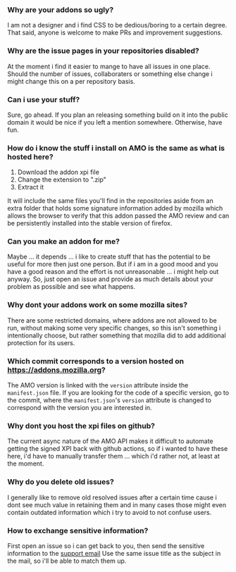 
### Why are your addons so ugly?

I am not a designer and i find CSS to be dedious/boring to a certain degree.
That said, anyone is welcome to make PRs and improvement suggestions.

### Why are the issue pages in your repositories disabled? 

At the moment i find it easier to mange to have all issues in one place. 
Should the number of issues, collaboraters or something else change i might change this on a per repository basis. 

### Can i use your stuff? 

Sure, go ahead. If you plan an releasing something build on it into the public domain 
it would be nice if you left a mention somewhere. Otherwise, have fun.   

### How do i know the stuff i install on AMO is the same as what is hosted here?

1. Download the addon xpi file
2. Change the extension to ".zip"
3. Extract it

It will include the same files you'll find in the repositories aside from an extra folder that holds some signature information added by mozilla which allows the browser to verify that this addon passed the AMO review and can be persistently installed into the stable version of firefox. 

### Can you make an addon for me?

Maybe ... it depends ... i like to create stuff that has the potential to be useful for more then just one person.
But if i am in a good mood and you have a good reason and the effort is not unreasonable ... i might help out anyway. 
So, just open an issue and provide as much details about your problem as possible and see what happens. 

### Why dont your addons work on some mozilla sites?

There are some restricted domains, where addons are not allowed to be run, without making some very specific changes, so this isn't something i intentionally choose, but rather something that mozilla did to add additional protection for its users. 

### Which commit corresponds to a version hosted on https://addons.mozilla.org? 

The AMO version is linked with the `version` attribute inside the `manifest.json` file.
If you are looking for the code of a specific version, go to the commit, where the `manifest.json`'s `version` attribute is changed to correspond with the version you are interested in.

### Why dont you host the xpi files on github?

The current async nature of the AMO API makes it difficult to automate getting the signed XPI back with github actions, so if i wanted to have these here, i'd have to manually transfer them ... which i'd rather not, at least at the moment.

### Why do you delete old issues?

I generally like to remove old resolved issues after a certain time cause i dont see much value in retaining them and in many cases those might even contain outdated information which i try to avoid to not confuse users. 

### How to exchange sensitive information? 

First open an issue so i can get back to you, then send the sensitive information 
to the [support email](mailto:w7d7289je@mozmail.com) 
Use the same issue title as the subject in the mail, so i'll be able to match them up. 

